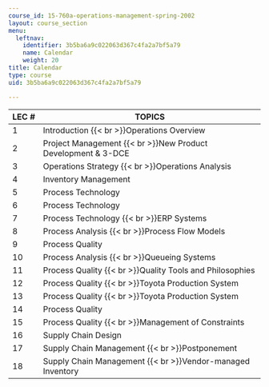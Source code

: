 ```yaml
---
course_id: 15-760a-operations-management-spring-2002
layout: course_section
menu:
  leftnav:
    identifier: 3b5ba6a9c022063d367c4fa2a7bf5a79
    name: Calendar
    weight: 20
title: Calendar
type: course
uid: 3b5ba6a9c022063d367c4fa2a7bf5a79

---
```


| LEC # | TOPICS |
| --- | --- |
| 1 | Introduction  {{< br >}}Operations Overview |
| 2 | Project Management  {{< br >}}New Product Development & 3-DCE |
| 3 | Operations Strategy  {{< br >}}Operations Analysis |
| 4 | Inventory Management |
| 5 | Process Technology |
| 6 | Process Technology |
| 7 | Process Technology  {{< br >}}ERP Systems |
| 8 | Process Analysis  {{< br >}}Process Flow Models |
| 9 | Process Quality |
| 10 | Process Analysis  {{< br >}}Queueing Systems |
| 11 | Process Quality  {{< br >}}Quality Tools and Philosophies |
| 12 | Process Quality  {{< br >}}Toyota Production System |
| 13 | Process Quality  {{< br >}}Toyota Production System |
| 14 | Process Quality |
| 15 | Process Quality  {{< br >}}Management of Constraints |
| 16 | Supply Chain Design |
| 17 | Supply Chain Management  {{< br >}}Postponement |
| 18 | Supply Chain Management  {{< br >}}Vendor-managed Inventory